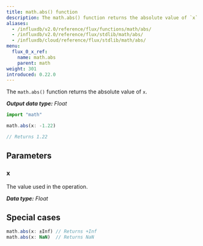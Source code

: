 ```yaml
---
title: math.abs() function
description: The math.abs() function returns the absolute value of `x`.
aliases:
  - /influxdb/v2.0/reference/flux/functions/math/abs/
  - /influxdb/v2.0/reference/flux/stdlib/math/abs/
  - /influxdb/cloud/reference/flux/stdlib/math/abs/
menu:
  flux_0_x_ref:
    name: math.abs
    parent: math
weight: 301
introduced: 0.22.0
---
```


The `math.abs()` function returns the absolute value of `x`.

_**Output data type:** Float_

```js
import "math"

math.abs(x: -1.22)

// Returns 1.22
```

## Parameters

### x
The value used in the operation.

_**Data type:** Float_

## Special cases
```js
math.abs(x: ±Inf) // Returns +Inf
math.abs(x: NaN)  // Returns NaN
```
